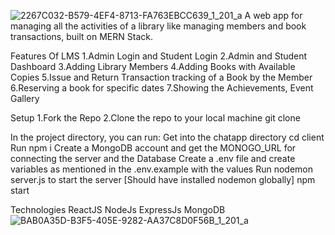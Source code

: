 
![2267C032-B579-4EF4-8713-FA763EBCC639_1_201_a](https://github.com/user-attachments/assets/6cda730b-8d4f-47ea-bfa1-dd5f34fee664)
A web app for managing all the activities of a library like managing members and book transactions, built on MERN Stack.

Features Of LMS
 1.Admin Login and Student Login
 2.Admin and Student Dashboard
 3.Adding Library Members
 4.Adding Books with Available Copies
 5.Issue and Return Transaction tracking of a Book by the Member
 6.Reserving a book for specific dates
 7.Showing the Achievements, Event Gallery

Setup
 1.Fork the Repo
 2.Clone the repo to your local machine git clone <repo-url>

In the project directory, you can run:
Get into the chatapp directory cd client
Run npm i
Create a MongoDB account and get the MONOGO_URL for connecting the server and the Database
Create a .env file and create variables as mentioned in the .env.example with the values
Run nodemon server.js to start the server [Should have installed nodemon globally]
npm start

Technologies 
ReactJS
NodeJs
ExpressJs
MongoDB
![BAB0A35D-B3F5-405E-9282-AA37C8D0F56B_1_201_a](https://github.com/user-attachments/assets/de4a0998-712a-4220-a9c0-3b4d6d3c7173)






 
